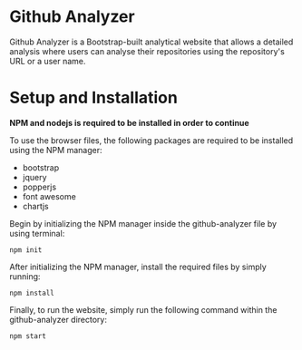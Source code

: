 # Github Analyzer

Github Analyzer is a Bootstrap-built analytical website that allows a detailed analysis 
where users can analyse their repositories using the repository's URL or a user name.


# Setup and Installation
__NPM and nodejs is required to be installed in order to continue__

To use the browser files, the following packages are required to be installed using the NPM manager:
* bootstrap
* jquery
* popperjs
* font awesome
* chartjs

Begin by initializing the NPM manager inside the github-analyzer file by using terminal:
```
npm init
```
After initializing the NPM manager, install the required files by simply running:
```
npm install 
```

Finally, to run the website, simply run the following command within the github-analyzer directory:
```
npm start
```
